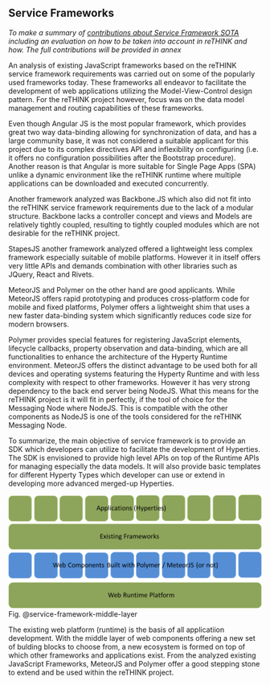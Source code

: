 ## Service Frameworks

*To make a summary of [contributions about Service Framework SOTA](../sota/web-frameworks) including an evaluation on how to be taken into account in reTHINK and how. The full contributions will be provided in annex*

An analysis of existing JavaScript frameworks based on the reTHINK service framework requirements was carried out on some of the popularly used frameworks today. These frameworks all endeavor to facilitate the development of web applications utilizing the Model-View-Control design pattern. For the reTHINK project however, focus was on the data model management and routing capabilities of these frameworks.


Even though Angular JS is the most popular framework, which provides great two way data-binding allowing for synchronization of data, and has a large community base, it was not considered a suitable applicant for this project due to its complex directives API and inflexibility on configuring (i.e. it offers no configuration possibilities after the Bootstrap procedure). Another reason is that Angular is more suitable for Single Page Apps (SPA) unlike a dynamic environment like the reTHINK runtime where multiple applications can be downloaded and executed concurrently.

Another framework analyzed was Backbone.JS which also did not fit into the reTHINK service framework requirements due to the lack of a modular structure. Backbone lacks a controller concept and views and Models are relatively tightly coupled, resulting to tightly coupled modules which are not desirable for the reTHINK project.  

StapesJS another framework analyzed offered a lightweight less complex framework especially suitable of mobile platforms. However it in itself offers very little APIs and demands combination with other libraries such as JQuery, React and Rivets.

MeteorJS and Polymer on the other hand are good applicants.  While MeteorJS offers rapid prototyping and produces cross-platform code for mobile and fixed platforms, Polymer offers a lightweight shim that uses a new faster data-binding system which significantly reduces code size for modern browsers. 

Polymer provides special features for registering JavaScript elements, lifecycle callbacks, property observation and data-binding, which are all functionalities to enhance the architecture of the Hyperty Runtime environment.
MeteorJS offers the distinct advantage to be used both for all devices and operating systems featuring the Hyperty Runtime and with less complexity with respect to other frameworks. However it has very strong dependency to the back end server being NodeJS. What this means for the reTHINK project is it will fit in perfectly, if the tool of choice for the Messaging Node where NodeJS. This is compatible with the other components as NodeJS is one of the tools considered for the reTHINK Messaging Node.

To summarize, the main objective of service framework is to provide an SDK which developers can utilize to facilitate the development of Hyperties. The SDK is envisioned to provide high level APIs on top of the Runtime APIs for managing especially the data models. It will also provide basic templates for different Hyperty Types which developer can use or extend in developing more advanced merged-up Hyperties. 

![Figure @service-framework-middle-layer: Service framework middle layer](service_framework_middle_layer.png)
Fig. @service-framework-middle-layer

The existing web platform (runtime) is the basis of all applicatiion development. With the middle layer of web components offering a new set of bulding blocks to choose from, a new ecosystem is formed on top of which other frameworks and applications exist. From the analyzed existing JavaScript Frameworks, MeteorJS and Polymer offer a good stepping stone to extend and be used within the reTHINK project.

